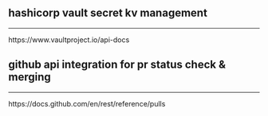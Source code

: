 ## hashicorp vault secret kv management
<hr/>
https://www.vaultproject.io/api-docs

## github api integration for pr status check & merging
<hr/>
https://docs.github.com/en/rest/reference/pulls